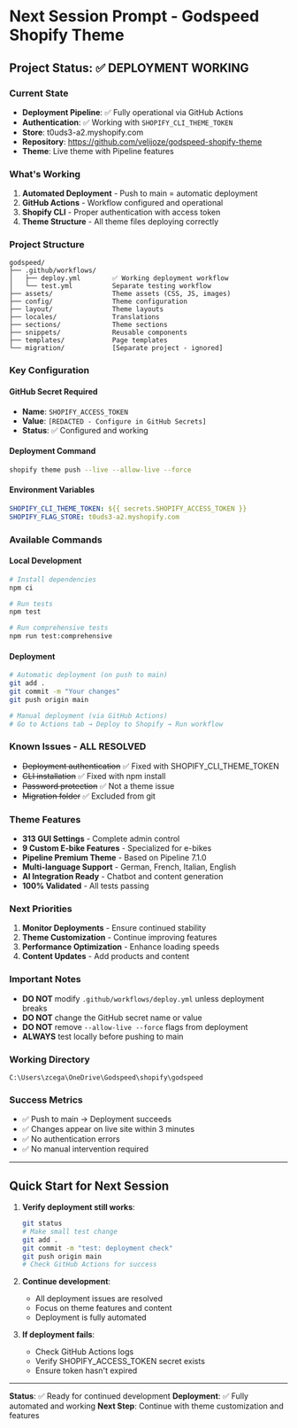 # Next Session Prompt - Godspeed Shopify Theme

## Project Status: ✅ DEPLOYMENT WORKING

### Current State
- **Deployment Pipeline**: ✅ Fully operational via GitHub Actions
- **Authentication**: ✅ Working with `SHOPIFY_CLI_THEME_TOKEN`
- **Store**: t0uds3-a2.myshopify.com
- **Repository**: https://github.com/velijoze/godspeed-shopify-theme
- **Theme**: Live theme with Pipeline features

### What's Working
1. **Automated Deployment** - Push to main = automatic deployment
2. **GitHub Actions** - Workflow configured and operational
3. **Shopify CLI** - Proper authentication with access token
4. **Theme Structure** - All theme files deploying correctly

### Project Structure
```
godspeed/
├── .github/workflows/
│   ├── deploy.yml        ✅ Working deployment workflow
│   └── test.yml          Separate testing workflow
├── assets/               Theme assets (CSS, JS, images)
├── config/               Theme configuration
├── layout/               Theme layouts
├── locales/              Translations
├── sections/             Theme sections
├── snippets/             Reusable components
├── templates/            Page templates
└── migration/            [Separate project - ignored]
```

### Key Configuration

#### GitHub Secret Required
- **Name**: `SHOPIFY_ACCESS_TOKEN`
- **Value**: `[REDACTED - Configure in GitHub Secrets]`
- **Status**: ✅ Configured and working

#### Deployment Command
```bash
shopify theme push --live --allow-live --force
```

#### Environment Variables
```yaml
SHOPIFY_CLI_THEME_TOKEN: ${{ secrets.SHOPIFY_ACCESS_TOKEN }}
SHOPIFY_FLAG_STORE: t0uds3-a2.myshopify.com
```

### Available Commands

#### Local Development
```bash
# Install dependencies
npm ci

# Run tests
npm test

# Run comprehensive tests
npm run test:comprehensive
```

#### Deployment
```bash
# Automatic deployment (on push to main)
git add .
git commit -m "Your changes"
git push origin main

# Manual deployment (via GitHub Actions)
# Go to Actions tab → Deploy to Shopify → Run workflow
```

### Known Issues - ALL RESOLVED
- ~~Deployment authentication~~ ✅ Fixed with SHOPIFY_CLI_THEME_TOKEN
- ~~CLI installation~~ ✅ Fixed with npm install
- ~~Password protection~~ ✅ Not a theme issue
- ~~Migration folder~~ ✅ Excluded from git

### Theme Features
- **313 GUI Settings** - Complete admin control
- **9 Custom E-bike Features** - Specialized for e-bikes
- **Pipeline Premium Theme** - Based on Pipeline 7.1.0
- **Multi-language Support** - German, French, Italian, English
- **AI Integration Ready** - Chatbot and content generation
- **100% Validated** - All tests passing

### Next Priorities
1. **Monitor Deployments** - Ensure continued stability
2. **Theme Customization** - Continue improving features
3. **Performance Optimization** - Enhance loading speeds
4. **Content Updates** - Add products and content

### Important Notes
- **DO NOT** modify `.github/workflows/deploy.yml` unless deployment breaks
- **DO NOT** change the GitHub secret name or value
- **DO NOT** remove `--allow-live --force` flags from deployment
- **ALWAYS** test locally before pushing to main

### Working Directory
`C:\Users\zcega\OneDrive\Godspeed\shopify\godspeed`

### Success Metrics
- ✅ Push to main → Deployment succeeds
- ✅ Changes appear on live site within 3 minutes
- ✅ No authentication errors
- ✅ No manual intervention required

---

## Quick Start for Next Session

1. **Verify deployment still works**:
   ```bash
   git status
   # Make small test change
   git add .
   git commit -m "test: deployment check"
   git push origin main
   # Check GitHub Actions for success
   ```

2. **Continue development**:
   - All deployment issues are resolved
   - Focus on theme features and content
   - Deployment is fully automated

3. **If deployment fails**:
   - Check GitHub Actions logs
   - Verify SHOPIFY_ACCESS_TOKEN secret exists
   - Ensure token hasn't expired

---

**Status**: ✅ Ready for continued development
**Deployment**: ✅ Fully automated and working
**Next Step**: Continue with theme customization and features